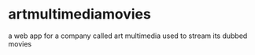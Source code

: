# artmultimediamovies
a web app for a company called art multimedia used to stream its dubbed movies
